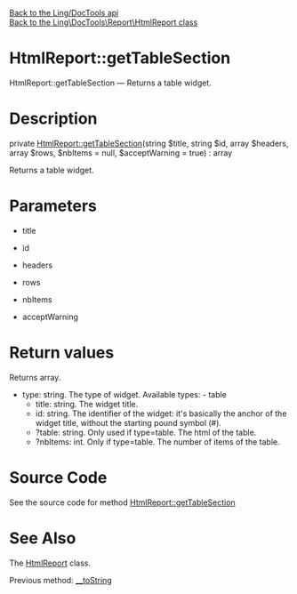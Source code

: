[Back to the Ling/DocTools api](https://github.com/lingtalfi/DocTools/blob/master/doc/api/Ling/DocTools.md)<br>
[Back to the Ling\DocTools\Report\HtmlReport class](https://github.com/lingtalfi/DocTools/blob/master/doc/api/Ling/DocTools/Report/HtmlReport.md)


HtmlReport::getTableSection
================



HtmlReport::getTableSection — Returns a table widget.




Description
================


private [HtmlReport::getTableSection](https://github.com/lingtalfi/DocTools/blob/master/doc/api/Ling/DocTools/Report/HtmlReport/getTableSection.md)(string $title, string $id, array $headers, array $rows, $nbItems = null, $acceptWarning = true) : array




Returns a table widget.




Parameters
================


- title

    

- id

    

- headers

    

- rows

    

- nbItems

    

- acceptWarning

    


Return values
================

Returns array.
- type: string. The type of widget.
             Available types:
                 - table
     - title: string. The widget title.
     - id: string. The identifier of the widget: it's basically the anchor of the widget title,
             without the starting pound symbol (#).
     - ?table: string. Only used if type=table. The html of the table.
     - ?nbItems: int. Only if type=table. The number of items of the table.







Source Code
===========
See the source code for method [HtmlReport::getTableSection](/blob/master/Report/HtmlReport.php#L490-L512)


See Also
================

The [HtmlReport](https://github.com/lingtalfi/DocTools/blob/master/doc/api/Ling/DocTools/Report/HtmlReport.md) class.

Previous method: [__toString](https://github.com/lingtalfi/DocTools/blob/master/doc/api/Ling/DocTools/Report/HtmlReport/__toString.md)<br>

